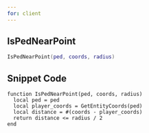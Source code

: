 ```yaml
---
for: client
---
```

## IsPedNearPoint

```lua
IsPedNearPoint(ped, coords, radius)
```

## Snippet Code
```
function IsPedNearPoint(ped, coords, radius)
  local ped = ped
  local player_coords = GetEntityCoords(ped)
  local distance = #(coords - player_coords)
  return distance <= radius / 2
end
```

